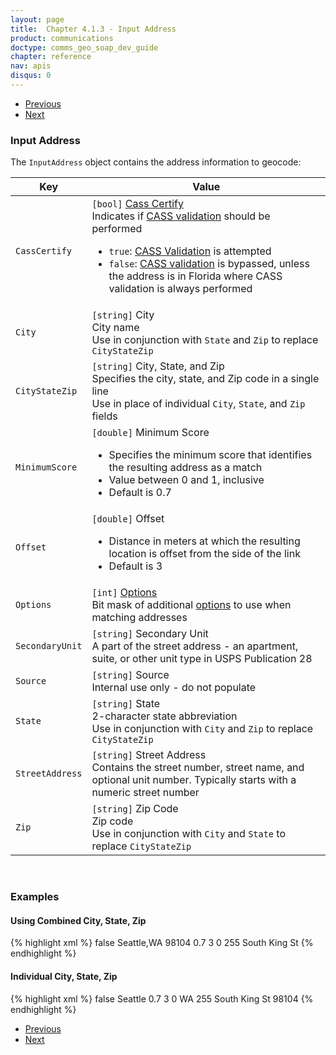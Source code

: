 ```yaml
---
layout: page
title:  Chapter 4.1.3 - Input Address
product: communications
doctype: comms_geo_soap_dev_guide
chapter: reference
nav: apis
disqus: 0
---
```


<ul class="pager">
  <li class="previous"><a href="/communications/dev-guide_geo_soap/reference/geocode-all-matches"><i class="glyphicon glyphicon-chevron-left"></i>Previous</a></li>
  <li class="next"><a href="/communications/dev-guide_geo_soap/reference/geocode-lat-long/">Next<i class="glyphicon glyphicon-chevron-right"></i></a></li>
</ul>

<h3>Input Address</h3>

The <code>InputAddress</code> object contains the address information to geocode:

<div class="mobile-table">
  <table class="styled-table">
    <thead>
      <tr>
        <th>Key</th>
        <th>Value</th>
      </tr>
    </thead>
    <tbody>
      <tr>
        <td><code>CassCertify</code></td>
        <td><code>[bool]</code> <a class="dev-guide-link" href="/communications/dev-guide_geo_soap/geocode/cass/">Cass Certify</a>
        <br/>
        Indicates if <a class="dev-guide-link" href="/communications/dev-guide_geo_soap/geocode/cass/">CASS validation</a> should be performed
        <ul class="dev-guide-list">
            <li><code>true</code>: <a class="dev-guide-link" href="/communications/dev-guide_geo_soap/geocode/cass/">CASS Validation</a> is attempted</li>
            <li><code>false</code>: <a class="dev-guide-link" href="/communications/dev-guide_geo_soap/geocode/cass/">CASS validation</a> is bypassed, unless the address is in Florida where CASS validation is always performed</li>
        </ul>
        </td>
      </tr>
      <tr>
        <td><code>City</code></td>
        <td><code>[string]</code> City
        <br/>
        City name
        <br/>
        Use in conjunction with <code>State</code> and <code>Zip</code> to replace <code>CityStateZip</code>
        </td>
      </tr>
      <tr>
        <td><code>CityStateZip</code></td>
        <td><code>[string]</code> City, State, and Zip
        <br/>
        Specifies the city, state, and Zip code in a single line
        <br/>
        Use in place of individual <code>City</code>, <code>State</code>, and <code>Zip</code> fields 
        </td>
      </tr>
      <tr>
        <td><code>MinimumScore</code></td>
        <td><code>[double]</code> Minimum Score
        <br/>
        <ul class="dev-guide-list">
            <li>Specifies the minimum score that identifies the resulting address as a match</li>
            <li>Value between 0 and 1, inclusive</li>
            <li>Default is 0.7</li>
        </ul>
        </td>
      </tr>
      <tr>
        <td><code>Offset</code></td>
        <td><code>[double]</code> Offset
        <br/>
        <ul class="dev-guide-list">
            <li>Distance in meters at which the resulting location is offset from the side of the link</li>
            <li>Default is 3</li>
        </ul>
        </td>
      </tr>
      <tr>
        <td><code>Options</code></td>
        <td><code>[int]</code> <a class="dev-guide-link" href="/communications/dev-guide_geo_soap/geocode/options/">Options</a>
        <br/>
        Bit mask of additional <a class="dev-guide-link" href="/communications/dev-guide_geo_soap/geocode/options/">options</a> to use when matching addresses
        </td>
      </tr>
      <tr>
        <td><code>SecondaryUnit</code></td>
        <td><code>[string]</code> Secondary Unit
        <br/>
        A part of the street address - an apartment, suite, or other unit type in USPS Publication 28
        </td>
      </tr>
      <tr>
        <td><code>Source</code></td>
        <td><code>[string]</code> Source
        <br/>
        Internal use only - do not populate
        </td>
      </tr>
      <tr>
        <td><code>State</code></td>
        <td><code>[string]</code> State
        <br/>
        2-character state abbreviation
        <br/>
        Use in conjunction with <code>City</code> and <code>Zip</code> to replace <code>CityStateZip</code>
        </td>
      </tr>
      <tr>
        <td><code>StreetAddress</code></td>
        <td><code>[string]</code> Street Address
        <br/>
        Contains the street number, street name, and optional unit number.  Typically starts with a numeric street number
        </td>
      </tr>
      <tr>
        <td><code>Zip</code></td>
        <td><code>[string]</code> Zip Code
        <br/>
        Zip code
        <br/>
        Use in conjunction with <code>City</code> and <code>State</code> to replace <code>CityStateZip</code>
        </td>
      </tr>
    </tbody>
  </table>
</div>
<br/>

<h3>Examples</h3>

<h4>Using Combined City, State, Zip</h4>
{% highlight xml %}
<inputAddress>
    <CassCertify>false</CassCertify>
    <City/>
    <CityStateZip>Seattle,WA 98104</CityStateZip>
    <MinimumScore>0.7</MinimumScore>
    <Offset>3</Offset>
    <Options>0</Options>
    <SecondaryUnit/>
    <Source/>
    <State/>
    <StreetAddress>255 South King St</StreetAddress>
    <Zip/>
</inputAddress>
{% endhighlight %}

<h4>Individual City, State, Zip</h4>
{% highlight xml %}
<inputAddress>
    <CassCertify>false</CassCertify>
    <City>Seattle</City>
    <CityStateZip/>
    <MinimumScore>0.7</MinimumScore>
    <Offset>3</Offset>
    <Options>0</Options>
    <SecondaryUnit/>
    <Source/>
    <State>WA</State>
    <StreetAddress>255 South King St</StreetAddress>
    <Zip>98104</Zip>
</inputAddress>
{% endhighlight %}

<ul class="pager">
  <li class="previous"><a href="/communications/dev-guide_geo_soap/reference/geocode-all-matches"><i class="glyphicon glyphicon-chevron-left"></i>Previous</a></li>
  <li class="next"><a href="/communications/dev-guide_geo_soap/reference/geocode-lat-long/">Next<i class="glyphicon glyphicon-chevron-right"></i></a></li>
</ul>
